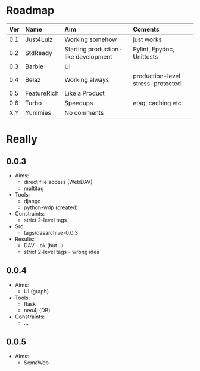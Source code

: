 # Roadmap #

| **Ver** | **Name** | **Aim** | **Coments** |
|:--------|:---------|:--------|:------------|
| 0.1     | Just4Lulz | Working somehow | just works  |
| 0.2     | StdReady | Starting production-like development | Pylint, Epydoc, Unittests |
| 0.3     | Barbie   | UI      |             |
| 0.4     | Belaz    | Working always | production-level stress-protected |
| 0.5     | FeatureRich | Like a Product |             |
| 0.6     | Turbo    | Speedups | etag, caching etc |
| X.Y     | Yummies  | No comments |             |

# Really #
## 0.0.3 ##
  * Aims:
    * direct file access (WebDAV)
    * multitag
  * Tools:
    * django
    * python-wdp (created)
  * Constraints:
    * strict 2-level tags
  * Src:
    * tags/dasarchive-0.0.3
  * Results:
    * DAV - ok (but...)
    * strict 2-level tags - wrong idea
## 0.0.4 ##
  * Aims:
    * UI (graph)
  * Tools:
    * flask
    * neo4j (DB)
  * Constraints:
    * ...
## 0.0.5 ##
  * Aims:
    * SemaWeb
